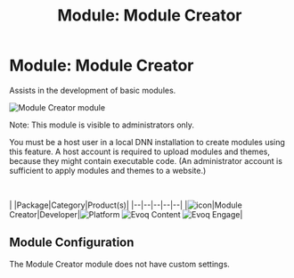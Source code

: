 ﻿---
uid: module-module-creator
locale: en
title: "Module: Module Creator"
dnnversion: 09.02.00
related-topics: module-publisher
---

# Module: Module Creator

Assists in the development of basic modules.

  

![Module Creator module](/images/scr-module-ModuleCreator.png)

  

Note: This module is visible to administrators only.

You must be a host user in a local DNN installation to create modules using this feature. A host account is required to upload modules and themes, because they might contain executable code. (An administrator account is sufficient to apply modules and themes to a website.)

 

|  |Package|Category|Product(s)|
|--|--|--|--|--|
|![icon](/images/ico-module-modulecreator.png)|Module Creator|Developer|![Platform](/images/ico-dnn-platform.png) ![Evoq Content](/images/ico-evoq-content.png) ![Evoq Engage](/images/ico-evoq-engage.png)|

## Module Configuration

The Module Creator module does not have custom settings.
